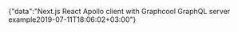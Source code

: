 {"data":"Next.js React Apollo client with Graphcool GraphQL server example2019-07-11T18:06:02+03:00"}
